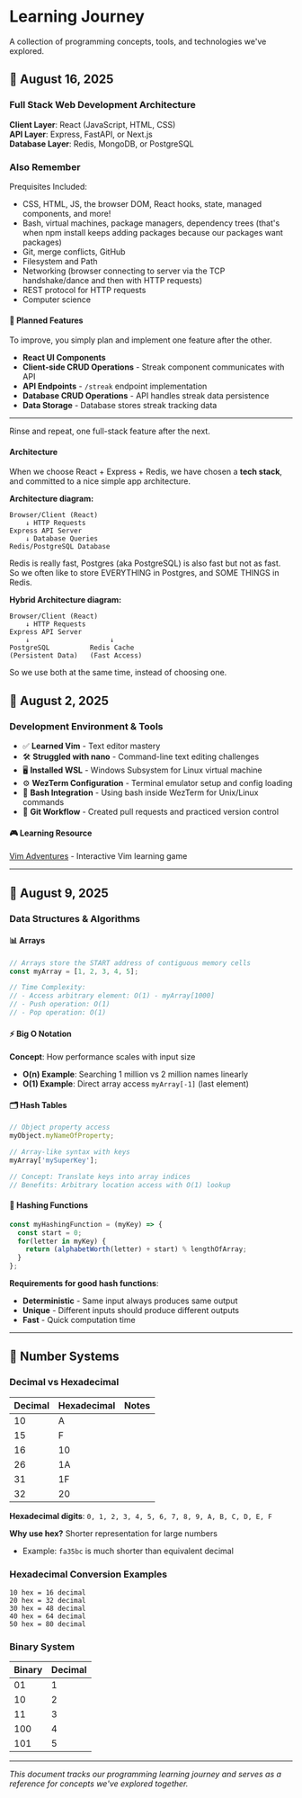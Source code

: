 # Learning Journey

A collection of programming concepts, tools, and technologies we've explored.

## 📅 August 16, 2025

### Full Stack Web Development Architecture

**Client Layer**: React (JavaScript, HTML, CSS)  
**API Layer**: Express, FastAPI, or Next.js  
**Database Layer**: Redis, MongoDB, or PostgreSQL

### Also Remember
Prequisites Included:
- CSS, HTML, JS, the browser DOM, React hooks, state, managed components, and more!
- Bash, virtual machines, package managers, dependency trees (that's when npm install keeps adding packages because our packages want packages)
- Git, merge conflicts, GitHub
- Filesystem and Path
- Networking (browser connecting to server via the TCP handshake/dance and then with HTTP requests)
- REST protocol for HTTP requests
- Computer science

#### 🎯 Planned Features
To improve, you simply plan and implement one feature after the other.

- **React UI Components**
- **Client-side CRUD Operations** - Streak component communicates with API
- **API Endpoints** - `/streak` endpoint implementation
- **Database CRUD Operations** - API handles streak data persistence
- **Data Storage** - Database stores streak tracking data
---

Rinse and repeat, one full-stack feature after the next.

#### Architecture

When we choose React + Express + Redis, we have chosen a __tech stack__, and committed to a nice simple app architecture.

**Architecture diagram:**
```
Browser/Client (React) 
    ↓ HTTP Requests
Express API Server
    ↓ Database Queries
Redis/PostgreSQL Database
```

Redis is really fast, Postgres (aka PostgreSQL) is also fast but not as fast. So we often like to store EVERYTHING in Postgres, and SOME THINGS in Redis.

**Hybrid Architecture diagram:**
```
Browser/Client (React)
    ↓ HTTP Requests
Express API Server
    ↓                    ↓
PostgreSQL          Redis Cache
(Persistent Data)   (Fast Access)
```

So we use both at the same time, instead of choosing one.

## 📅 August 2, 2025

### Development Environment & Tools

- ✅ **Learned Vim** - Text editor mastery
- 🛠️ **Struggled with nano** - Command-line text editing challenges
- 🖥️ **Installed WSL** - Windows Subsystem for Linux virtual machine
- ⚙️ **WezTerm Configuration** - Terminal emulator setup and config loading
- 🐚 **Bash Integration** - Using bash inside WezTerm for Unix/Linux commands
- 🔄 **Git Workflow** - Created pull requests and practiced version control

#### 🎮 Learning Resource
[Vim Adventures](https://vim-adventures.com/) - Interactive Vim learning game

---

## 📅 August 9, 2025

### Data Structures & Algorithms

#### 📊 Arrays
```javascript
// Arrays store the START address of contiguous memory cells
const myArray = [1, 2, 3, 4, 5];

// Time Complexity:
// - Access arbitrary element: O(1) - myArray[1000]
// - Push operation: O(1)
// - Pop operation: O(1)
```

#### ⚡ Big O Notation
**Concept**: How performance scales with input size

- **O(n) Example**: Searching 1 million vs 2 million names linearly
- **O(1) Example**: Direct array access `myArray[-1]` (last element)

#### 🗂️ Hash Tables
```javascript
// Object property access
myObject.myNameOfProperty;

// Array-like syntax with keys
myArray['mySuperKey'];

// Concept: Translate keys into array indices
// Benefits: Arbitrary location access with O(1) lookup
```

#### 🔢 Hashing Functions
```javascript
const myHashingFunction = (myKey) => {
  const start = 0;
  for(letter in myKey) {
    return (alphabetWorth(letter) + start) % lengthOfArray;
  }
};
```

**Requirements for good hash functions**:
- **Deterministic** - Same input always produces same output
- **Unique** - Different inputs should produce different outputs
- **Fast** - Quick computation time

---

## 🔢 Number Systems

### Decimal vs Hexadecimal
| Decimal | Hexadecimal | Notes |
|---------|-------------|-------|
| 10      | A           |       |
| 15      | F           |       |
| 16      | 10          |       |
| 26      | 1A          |       |
| 31      | 1F          |       |
| 32      | 20          |       |

**Hexadecimal digits**: `0, 1, 2, 3, 4, 5, 6, 7, 8, 9, A, B, C, D, E, F`

**Why use hex?** Shorter representation for large numbers
- Example: `fa35bc` is much shorter than equivalent decimal

### Hexadecimal Conversion Examples
```
10 hex = 16 decimal
20 hex = 32 decimal  
30 hex = 48 decimal
40 hex = 64 decimal
50 hex = 80 decimal
```

### Binary System
| Binary | Decimal |
|--------|---------|
| 01     | 1       |
| 10     | 2       |
| 11     | 3       |
| 100    | 4       |
| 101    | 5       |

---

*This document tracks our programming learning journey and serves as a reference for concepts we've explored together.*
